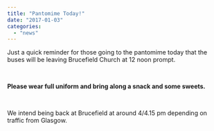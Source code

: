 ```yaml
---
title: "Pantomime Today!"
date: "2017-01-03"
categories: 
  - "news"
---
```


Just a quick reminder for those going to the pantomime today that the buses will be leaving Brucefield Church at 12 noon prompt.

 

**Please wear full uniform and bring along a snack and some sweets.**

 

We intend being back at Brucefield at around 4/4.15 pm depending on traffic from Glasgow.
